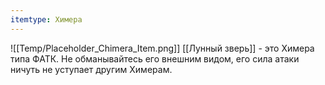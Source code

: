 ```yaml
---
itemtype: Химера
---
```

![[Temp/Placeholder_Chimera_Item.png]]
[[Лунный зверь]] - это Химера типа ФАТК. Не обманывайтесь его внешним видом, его сила атаки ничуть не уступает другим Химерам.